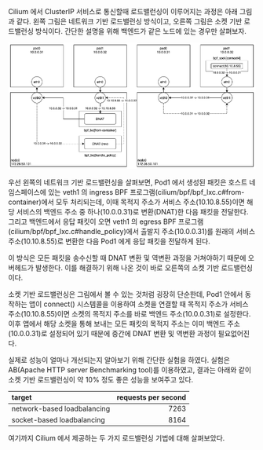 Cilium 에서 ClusterIP 서비스로 통신할때 로드밸런싱이 이루어지는 과정은 아래 그림과 같다. 왼쪽 그림은 네트워크 기반 로드밸런싱 방식이고, 오른쪽 그림은 소켓 기반 로드밸런싱 방식이다. 간단한 설명을 위해 백엔드가 같은 노드에 있는 경우만 살펴보자.

![cilium.loadbalancing](./cilium-loadbalancing.png)

우선 왼쪽의 네트워크 기반 로드밸런싱을 살펴보면, Pod1 에서 생성된 패킷은 호스트 네임스페이스에 있는 veth1 의 ingress BPF 프로그램(cilium/bpf/bpf_lxc.c#from-container)에서 모두 처리되는데, 이때 목적지 주소가 서비스 주소(10.10.8.55)이면 해당 서비스의 백엔드 주소 중 하나(10.0.0.31)로 변환(DNAT)한 다음 패킷을 전달한다. 그리고 백엔드에서 응답 패킷이 오면 veth1 의 egress BPF 프로그램(cilium/bpf/bpf_lxc.c#handle_policy)에서 출발지 주소(10.0.0.31)를 원래의 서비스 주소(10.10.8.55)로 변환한 다음 Pod1 에게 응답 패킷을 전달하게 된다.

이 방식은 모든 패킷을 송수신할 때 DNAT 변환 및 역변환 과정을 거쳐야하기 때문에 오버헤드가 발생한다. 이를 해결하기 위해 나온 것이 바로 오른쪽의 소켓 기반 로드밸런싱이다.

소켓 기반 로드밸런싱은 그림에서 볼 수 있는 것처럼 굉장히 단순한데, Pod1 안에서 동작하는 앱이 connect() 시스템콜을 이용하여 소켓을 연결할 때 목적지 주소가 서비스 주소(10.10.8.55)이면 소켓의 목적지 주소를 바로 백엔드 주소(10.0.0.31)로 설정한다. 이후 앱에서 해당 소켓을 통해 보내는 모든 패킷의 목적지 주소는 이미 백엔드 주소(10.0.0.31)로 설정되어 있기 때문에 중간에 DNAT 변환 및 역변환 과정이 필요없어진다.

실제로 성능이 얼마나 개선되는지 알아보기 위해 간단한 실험을 하였다. 실험은 AB(Apache HTTP server Benchmarking tool)를 이용하였고, 결과는 아래와 같이 소켓 기반 로드밸런싱이 약 10% 정도 좋은 성능을 보여주고 있다.

| target                      | requests per second |
| :-------------------------- | ------------------: |
| network-based loadbalancing |                7263 |
| socket-based loadbalancing  |                8164 |

여기까지 Cilium 에서 제공하는 두 가지 로드밸런싱 기법에 대해 살펴보았다.
